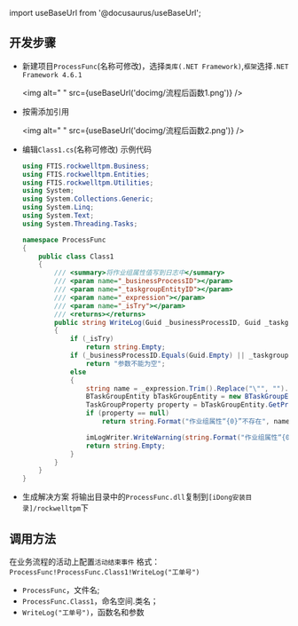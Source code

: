 
import useBaseUrl from '@docusaurus/useBaseUrl';

## 开发步骤

* 新建项目`ProcessFunc`(名称可修改)，选择`类库(.NET Framework)`,`框架`选择`.NET Framework 4.6.1`

    <img alt=" " src={useBaseUrl('docimg/流程后函数1.png')} />

* 按需添加引用

    <img alt=" " src={useBaseUrl('docimg/流程后函数2.png')} />

* 编辑`Class1.cs`(名称可修改)
    示例代码
    ```C#
    using FTIS.rockwelltpm.Business;
    using FTIS.rockwelltpm.Entities;
    using FTIS.rockwelltpm.Utilities;
    using System;
    using System.Collections.Generic;
    using System.Linq;
    using System.Text;
    using System.Threading.Tasks;

    namespace ProcessFunc
    {
        public class Class1
        {
            /// <summary>将作业组属性值写到日志中</summary>
            /// <param name="_businessProcessID"></param>
            /// <param name="_taskgroupEntityID"></param>
            /// <param name="_expression"></param>
            /// <param name="_isTry"></param>
            /// <returns></returns>
            public string WriteLog(Guid _businessProcessID, Guid _taskgroupEntityID, string _expression, bool _isTry, TaskGroupEntity _taskGroup, Guid _sessionID)
            {
                if (_isTry)
                    return string.Empty;
                if (_businessProcessID.Equals(Guid.Empty) || _taskgroupEntityID.Equals(Guid.Empty) || string.IsNullOrEmpty(_expression))
                    return "参数不能为空";
                else
                {
                    string name = _expression.Trim().Replace("\"", "").Replace("'", "");
                    BTaskGroupEntity bTaskGroupEntity = new BTaskGroupEntity(_sessionID);
                    TaskGroupProperty property = bTaskGroupEntity.GetPropertyByName(_taskgroupEntityID, name);
                    if (property == null)
                        return string.Format("作业组属性“{0}”不存在", name);

                    imLogWriter.WriteWarning(string.Format("作业组属性“{0}”的值是“{1}”", name, property.Value));
                    return string.Empty;
                }
            }
        }
    }
    ```
* 生成解决方案
    将输出目录中的`ProcessFunc.dll`复制到`[iDong安装目录]/rockwelltpm`下

## 调用方法

在业务流程的活动上配置`活动结束事件`
格式：`ProcessFunc!ProcessFunc.Class1!WriteLog("工单号")`

* `ProcessFunc`，文件名;
* `ProcessFunc.Class1`，命名空间.类名；
* `WriteLog("工单号")`，函数名和参数

